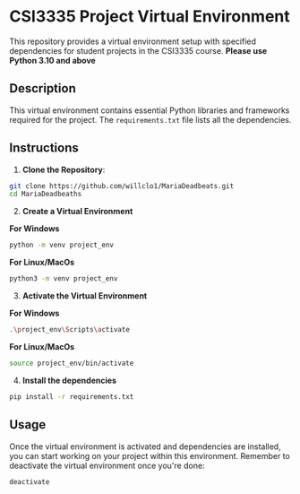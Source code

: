 # CSI3335 Project Virtual Environment

This repository provides a virtual environment setup with specified dependencies for student projects in the CSI3335 course. **Please use Python 3.10 and above**

## Description

This virtual environment contains essential Python libraries and frameworks required for the project. The `requirements.txt` file lists all the dependencies.

## Instructions


1. **Clone the Repository**:

```bash
git clone https://github.com/willclo1/MariaDeadbeats.git
cd MariaDeadbeaths
```

2. **Create a Virtual Environment**

**For Windows**
```bash
python -m venv project_env
```
**For Linux/MacOs**
```bash
python3 -m venv project_env

```
3. **Activate the Virtual Environment**

**For Windows**
```bash
.\project_env\Scripts\activate
```
**For Linux/MacOs**
```bash
source project_env/bin/activate
```

4. **Install the dependencies**
```bash
pip install -r requirements.txt
```

## Usage

Once the virtual environment is activated and dependencies are installed, you can start working on your project within this environment. Remember to deactivate the virtual environment once you're done:

```bash
deactivate
```
